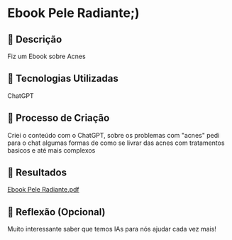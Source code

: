 # Ebook Pele Radiante;)

## 📒 Descrição
Fiz um Ebook sobre Acnes

## 🤖 Tecnologias Utilizadas
ChatGPT

## 🧐 Processo de Criação
Criei o conteúdo com o ChatGPT, sobre os problemas com "acnes"
pedi para o chat algumas formas de como se livrar das acnes com tratamentos basicos e até mais complexos

## 🚀 Resultados
[Ebook Pele Radiante.pdf](https://github.com/Dreexzz/lab-natty-or-not/files/15164701/Ebook.Pele.Radiante.pdf)

## 💭 Reflexão (Opcional)
Muito interessante saber que temos IAs para nós ajudar cada vez mais!
